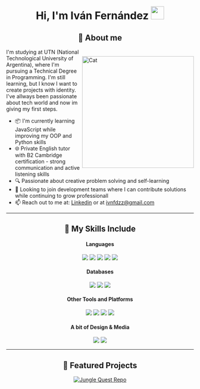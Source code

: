 <h1 align="center"><b>Hi, I'm Iván Fernández</b> <img src="https://media.giphy.com/media/hvRJCLFzcasrR4ia7z/giphy.gif" width="35"></h1>

<h2 align="center">🌠 About me</h2>

<img align="right" width=300px alt="Cat" src="https://media4.giphy.com/media/v1.Y2lkPTc5MGI3NjExMDB1cXBwdG5rY2V2dXA4eDUxYzBjM3Q3enRqdHV4cHBneDZ2a3NlbCZlcD12MV9pbnRlcm5hbF9naWZfYnlfaWQmY3Q9Zw/heIX5HfWgEYlW/giphy.gif" style="margin-top:20px;">

<p>
I'm studying at UTN (National Technological University of Argentina), where I'm pursuing a Technical Degree in Programming. I'm still learning, but I know I want to create projects with identity. I've allways been passionate about tech world and now im giving my first steps.
</p>

- 📦 I'm currently learning JavaScript while improving my OOP and Python skills
- 🌐 Private English tutor with B2 Cambridge certification - strong communication and active listening skills
- 🔍 Passionate about creative problem solving and self-learning
- 🤝 Looking to join development teams where I can contribute solutions while continuing to grow professionall
- 📫 Reach out to me at: <a href="https://www.linkedin.com/in/ivnfdzz/">Linkedin</a> or at <a href="mailto:ivnfdzz@gmail.com">ivnfdzz@gmail.com</a>

---

<h2 align="center">🧠 My Skills Include</h2>

<h4 align="center">Languages</h4>
<p align="center">
  <img src="https://img.shields.io/badge/python-3670A0?style=for-the-badge&logo=python&logoColor=white">
  <img src="https://img.shields.io/badge/java-%23ED8B00.svg?style=for-the-badge&logo=openjdk&logoColor=white">
  <img src="https://img.shields.io/badge/HTML5-E34F26?style=for-the-badge&logo=html5&logoColor=white">
  <img src="https://img.shields.io/badge/CSS3-1572B6?style=for-the-badge&logo=css3&logoColor=white">
  <img src="https://img.shields.io/badge/javascript-%23323330.svg?style=for-the-badge&logo=javascript&logoColor=%23F7DF1">
</p>

<h4 align="center">Databases</h4>
<p align="center">
  <img src="https://img.shields.io/badge/mysql-4479A1.svg?style=for-the-badge&logo=mysql&logoColor=white">
  <img src="https://img.shields.io/badge/sqlite-%2307405e.svg?style=for-the-badge&logo=sqlite&logoColor=white">
  <img src="https://img.shields.io/badge/MongoDB-%234ea94b.svg?style=for-the-badge&logo=mongodb&logoColor=white">
  
</p>

<h4 align="center">Other Tools and Platforms</h4>
<p align="center">
  <img src="https://img.shields.io/badge/git-%23F05033.svg?style=for-the-badge&logo=git&logoColor=white">
  <img src="https://img.shields.io/badge/node.js-6DA55F?style=for-the-badge&logo=node.js&logoColor=white"
  <img src="https://img.shields.io/badge/github-%23121011.svg?style=for-the-badge&logo=github&logoColor=white">
  <img src="https://img.shields.io/badge/Visual%20Studio%20Code-0078d7.svg?style=for-the-badge&logo=visual-studio-code&logoColor=white">
  <img src="https://img.shields.io/badge/NetBeansIDE-1B6AC6.svg?style=for-the-badge&logo=apache-netbeans-ide&logoColor=white">
</p>

<h4 align="center">A bit of Design & Media</h4>
<p align="center">
  <img src="https://img.shields.io/badge/adobe%20photoshop-%2331A8FF.svg?style=for-the-badge&logo=adobe%20photoshop&logoColor=white">
  <img src="https://img.shields.io/badge/Adobe%20Premiere%20Pro-9999FF.svg?style=for-the-badge&logo=Adobe%20Premiere%20Pro&logoColor=white">
</p>

---
<h2 align="center">🚀 Featured Projects</h2>

<div align="center">
  <a href="https://github.com/Ivnfdzz/Jungle_Quest">
    <img src="https://github-readme-stats.vercel.app/api/pin/?username=Ivnfdzz&repo=Jungle_Quest&theme=tokyonight&show_icons=true" alt="Jungle Quest Repo" />
  </a>
</div>

